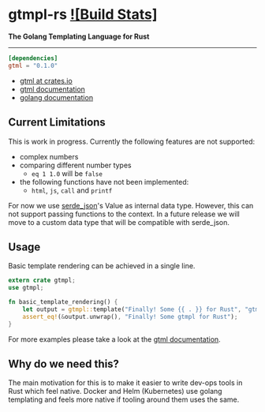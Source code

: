 # gtmpl-rs [![Build Stats]][travis]
[Build Status]: https://travis-ci.org/fiji-flo/gtmpl-rust.svg?branch=master
[travis]: https://travis-ci.org/fiji-flo/gtmpl-rust

**The Golang Templating Language for Rust**

---

```toml
[dependencies]
gtml = "0.1.0"
```

* [gtml at crates.io](https://crates.io/crate/gtmpl)
* [gtml documentation](https://docs.rs/crate/gtmpl)
* [golang documentation](https://golang.org/pkg/text/template/)

## Current Limitations

This is work in progress. Currently the following features are not supported:

* complex numbers
* comparing different number types
  * `eq 1 1.0` will be `false`
* the following functions have not been implemented:
  * `html`, `js`, `call` and `printf`

For now we use [serde_json](https://github.com/serde-rs/json)'s Value as internal
data type. However, this can not support passing functions to the context. In a
future release we will move to a custom data type that will be compatible with
serde_json.

## Usage

Basic template rendering can be achieved in a single line.

```rust
extern crate gtmpl;
use gtmpl;

fn basic_template_rendering() {
    let output = gtmpl::template("Finally! Some {{ . }} for Rust", "gtmpl");
    assert_eq!(&output.unwrap(), "Finally! Some gtmpl for Rust");
}
```

For more examples please take a look at the
[gtml documentation](https://docs.rs/crate/gtmpl).

## Why do we need this?

The main motivation for this is to make it easier to write dev-ops tools in Rust
which feel native. Docker and Helm (Kubernetes) use golang templating and feels
more native if tooling around them uses the same.
